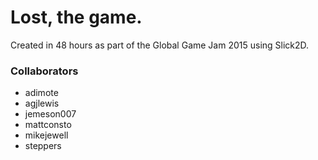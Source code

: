 # Lost, the game.

Created in 48 hours as part of the Global Game Jam 2015 using Slick2D.

### Collaborators

* adimote
* agjlewis
* jemeson007
* mattconsto
* mikejewell
* steppers
